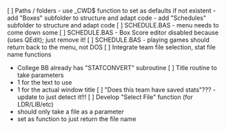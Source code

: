 
[ ] Paths / folders
	- use _CWD$ function to set as defaults if not existent
	- add "Boxes" subfolder to structure and adapt code
	- add "Schedules" subfolder to structure and adapt code
[ ] SCHEDULE.BAS - menu needs to come down some
[ ] SCHEDULE.BAS - Box Score editor disabled because (uses QEdit); just remove it!
[ ] SCHEDULE.BAS - playing games should return back to the menu, not DOS
[ ] Integrate team file selection, stat file name functions
- College BB already has "STATCONVERT" subroutine
[ ] Title routine to take parameters
- 1 for the text to use
- 1 for the actual window title
[ ] "Does this team have saved stats"??? - update to just detect it!!!
[ ] Develop "Select File" function (for LDR/LIB/etc)
- should only take a file as a parameter
- set as function to just return the file name
